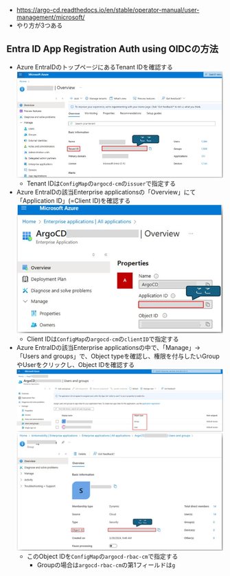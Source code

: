 - https://argo-cd.readthedocs.io/en/stable/operator-manual/user-management/microsoft/
- やり方が3つある

## Entra ID App Registration Auth using OIDCの方法
- Azure EntraIDのトップページにあるTenant IDを確認する  
  ![](./image/azure_entraid_tenant_id.jpg)  
  - Tenant IDは`ConfigMap`の`argocd-cm`の`issuer`で指定する
- Azure EntraIDの該当Enterprise applicationsの「Overview」にて「Application ID」(=Client ID)を確認する  
  ![](./image/azure_entraid_client_id.jpg)  
  - Client IDは`ConfigMap`の`argocd-cm`の`clientID`で指定する
- Azure EntraIDの該当Enterprise applicationsの中で、「Manage」→「Users and groups」で、Object typeを確認し、権限を付与したいGroupやUserをクリックし、Object IDを確認する  
  ![](./image/azure_entraid_user_and_group_1.jpg)  
  ![](./image/azure_entraid_user_and_group_2.jpg)
  - このObject IDを`ConfigMap`の`argocd-rbac-cm`で指定する
    - Groupの場合は`argocd-rbac-cm`の第1フィールドは`g`
